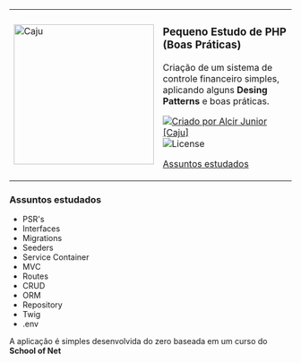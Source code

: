 <!-- Info Header -->
<table>
  <tr>
    <td>
      <img alt="Caju" src="https://www.cajucomunica.com.br/logo-caju.png" width="250px" />
    </td>
    <td>
      <h3>
        Pequeno Estudo de PHP (Boas Práticas)
      </h3>
      <p>Criação de um sistema de controle financeiro simples, aplicando alguns <strong>Desing Patterns</strong> e boas práticas.</p>
      <p>
        <a href="https://cajucomunica.com.br">
          <img alt="Criado por Alcir Junior [Caju]" src="https://img.shields.io/badge/criado%20por-Alcir Junior [Caju]-%23f08700">
        </a>
        <img alt="License" src="https://img.shields.io/badge/license-MIT-%23f08700">
      </p>
      <p">
        <a href="#assuntos-estudados">Assuntos estudados</a>
      </p>
    </td>
  </tr>
</table>

### Assuntos estudados
+ PSR's
+ Interfaces
+ Migrations
+ Seeders
+ Service Container
+ MVC
+ Routes
+ CRUD
+ ORM
+ Repository
+ Twig
+ .env

A aplicação é simples desenvolvida do zero baseada em um curso do **School of Net**
